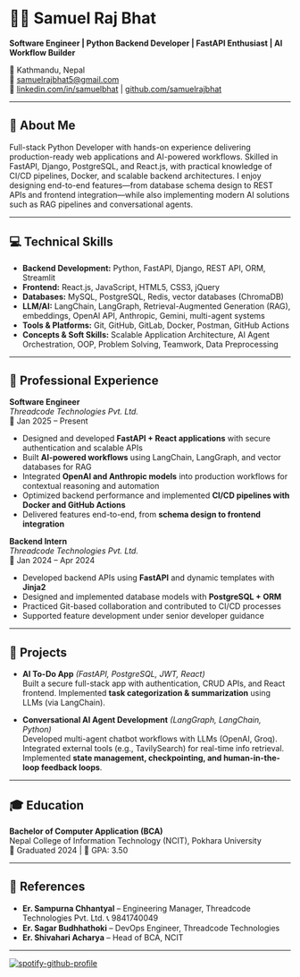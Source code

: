 # 👨‍💻 Samuel Raj Bhat

**Software Engineer | Python Backend Developer | FastAPI Enthusiast | AI Workflow Builder**  

📍 Kathmandu, Nepal  
📧 [samuelrajbhat5@gmail.com](mailto:samuelrajbhat5@gmail.com)  
🔗 [linkedin.com/in/samuelbhat](https://www.linkedin.com/in/samuelbhat) | [github.com/samuelrajbhat](https://github.com/samuelrajbhat)  

---

## 🧾 About Me  

Full-stack Python Developer with hands-on experience delivering production-ready web applications and AI-powered workflows. Skilled in FastAPI, Django, PostgreSQL, and React.js, with practical knowledge of CI/CD pipelines, Docker, and scalable backend architectures. I enjoy designing end-to-end features—from database schema design to REST APIs and frontend integration—while also implementing modern AI solutions such as RAG pipelines and conversational agents.  

---

## 💻 Technical Skills  

- **Backend Development:** Python, FastAPI, Django, REST API, ORM, Streamlit  
- **Frontend:** React.js, JavaScript, HTML5, CSS3, jQuery  
- **Databases:** MySQL, PostgreSQL, Redis, vector databases (ChromaDB)  
- **LLM/AI:** LangChain, LangGraph, Retrieval-Augmented Generation (RAG), embeddings, OpenAI API, Anthropic, Gemini, multi-agent systems  
- **Tools & Platforms:** Git, GitHub, GitLab, Docker, Postman, GitHub Actions  
- **Concepts & Soft Skills:** Scalable Application Architecture, AI Agent Orchestration, OOP, Problem Solving, Teamwork, Data Preprocessing  

---

## 💼 Professional Experience  

**Software Engineer**  
*Threadcode Technologies Pvt. Ltd.*  
📆 Jan 2025 – Present  

- Designed and developed **FastAPI + React applications** with secure authentication and scalable APIs  
- Built **AI-powered workflows** using LangChain, LangGraph, and vector databases for RAG  
- Integrated **OpenAI and Anthropic models** into production workflows for contextual reasoning and automation  
- Optimized backend performance and implemented **CI/CD pipelines with Docker and GitHub Actions**  
- Delivered features end-to-end, from **schema design to frontend integration**  

**Backend Intern**  
*Threadcode Technologies Pvt. Ltd.*  
📆 Jan 2024 – Apr 2024  

- Developed backend APIs using **FastAPI** and dynamic templates with **Jinja2**  
- Designed and implemented database models with **PostgreSQL + ORM**  
- Practiced Git-based collaboration and contributed to CI/CD processes  
- Supported feature development under senior developer guidance  

---

## 🚀 Projects  

- **AI To-Do App** *(FastAPI, PostgreSQL, JWT, React)*  
  Built a secure full-stack app with authentication, CRUD APIs, and React frontend. Implemented **task categorization & summarization** using LLMs (via LangChain).  

- **Conversational AI Agent Development** *(LangGraph, LangChain, Python)*  
  Developed multi-agent chatbot workflows with LLMs (OpenAI, Groq). Integrated external tools (e.g., TavilySearch) for real-time info retrieval. Implemented **state management, checkpointing, and human-in-the-loop feedback loops**.  

---

## 🎓 Education  

**Bachelor of Computer Application (BCA)**  
Nepal College of Information Technology (NCIT), Pokhara University  
📅 Graduated 2024 | 🎯 GPA: 3.50  

---

## 📎 References  

- **Er. Sampurna Chhantyal** – Engineering Manager, Threadcode Technologies Pvt. Ltd. 📞 9841740049  
- **Er. Sagar Budhhathoki** – DevOps Engineer, Threadcode Technologies  
- **Er. Shivahari Acharya** – Head of BCA, NCIT  

---

[![spotify-github-profile](https://spotify-github-profile.kittinanx.com/api/view?uid=bf0olkhsf72gt7rszukn9v9im&cover_image=true&theme=default&show_offline=false&background_color=121212&interchange=false)](https://spotify-github-profile.kittinanx.com/api/view?uid=bf0olkhsf72gt7rszukn9v9im&redirect=true)  
